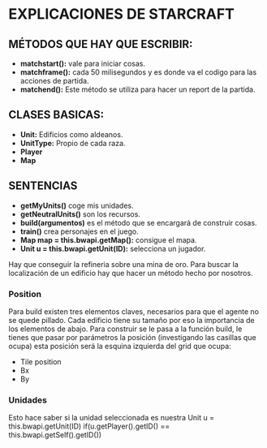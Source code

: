 # EXPLICACIONES DE STARCRAFT
## MÉTODOS QUE HAY QUE ESCRIBIR:
*    **matchstart():** vale para iniciar cosas.
*    **matchframe():** cada 50 milisegundos y es donde va el codigo para las acciones de partida.
*    **matchend():** Este método se utiliza para hacer un report de la partida.

## CLASES BASICAS:
*    **Unit:** Edificios como aldeanos.
*    **UnitType:** Propio de cada raza.
*    **Player**
*    **Map**

## SENTENCIAS
*    **getMyUnits()** coge mis unidades.
*    **getNeutralUnits()** son los recursos.
*    **build(argumentos)** es el método que se encargará de construir cosas.
*    **train()** crea personajes en el juego.
*    **Map map = this.bwapi.getMap():** consigue el mapa.
*    **Unit u = this.bwapi.getUnit(ID):** selecciona un jugador.

Hay que conseguir la refineria sobre una mina de oro. Para buscar la localización de un edificio hay que hacer un método hecho por nosotros.

### Position
Para build existen tres elementos claves, necesarios para que el agente no se quede pillado. Cada edificio tiene su tamaño por eso la importancia de los elementos de abajo. Para construir se le pasa a la función build, le tienes que pasar por parámetros la posición (investigando las casillas que ocupa) esta posición será la esquina izquierda del grid que ocupa:
*   Tile position
*   Bx
*   By

### Unidades

Esto hace saber si la unidad seleccionada es nuestra
Unit u = this.bwapi.getUnit(ID)
if(u.getPlayer().getID() == this.bwapi.getSelf().getID())
